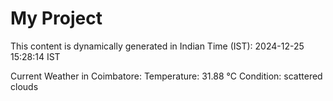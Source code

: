# My Project

This content is dynamically generated in Indian Time (IST): 2024-12-25 15:28:14 IST


Current Weather in Coimbatore:
Temperature: 31.88 °C
Condition: scattered clouds

